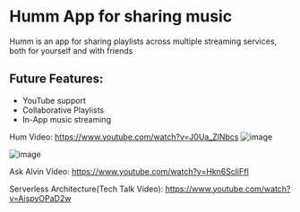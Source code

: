 # Humm App for sharing music
Humm is an app for sharing playlists across multiple streaming services, both for yourself and with friends

## Future Features:
- YouTube support
- Collaborative Playlists
- In-App music streaming

Hum Video: https://www.youtube.com/watch?v=J0Ua_ZlNbcs
![image](https://user-images.githubusercontent.com/6688549/90830855-6c8fc500-e37d-11ea-8a4c-e3ec45d251a0.png)

![image](https://user-images.githubusercontent.com/6688549/90830889-7f09fe80-e37d-11ea-8793-b84cf0274d26.png)

Ask Alvin Video: https://www.youtube.com/watch?v=Hkn6ScliFfI

Serverless Architecture(Tech Talk Video): https://www.youtube.com/watch?v=AispyOPaD2w
